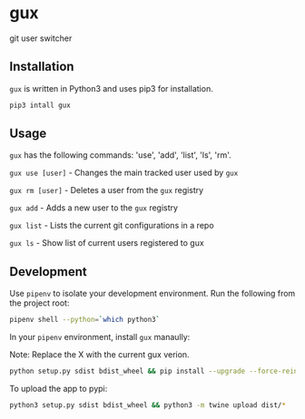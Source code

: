 # gux
git user switcher

## Installation
`gux` is written in Python3 and uses pip3 for installation.

```bash
pip3 intall gux
```

## Usage

`gux` has the following commands: 'use', 'add', 'list', 'ls', 'rm'.

`gux use [user]` - Changes the main tracked user used by `gux`

`gux rm [user]`  - Deletes a user from the `gux` registry

`gux add`        - Adds a new user to the `gux` registry

`gux list`       - Lists the current git configurations in a repo

`gux ls`         - Show list of current users registered to gux

## Development
Use `pipenv` to isolate your development environment. Run the following from the project root:

```bash
pipenv shell --python=`which python3`
```

In your `pipenv` environment, install `gux` manaully:

Note: Replace the X with the current gux verion.

```bash
python setup.py sdist bdist_wheel && pip install --upgrade --force-reinstall dist/gux-0.0.X-py3-none-any.whl
```

To upload the app to pypi:

```bash
python3 setup.py sdist bdist_wheel && python3 -m twine upload dist/*
```
